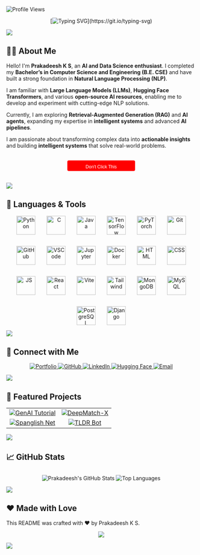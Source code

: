 ![Profile Views](https://komarev.com/ghpvc/?username=prakadeesh01&color=blue)

<div align="center">
  
[![Typing SVG](https://readme-typing-svg.demolab.com?font=Fira+Code&weight=600&size=27&duration=1000&pause=1500&center=true&vCenter=true&width=500&height=100&lines=Hi++%F0%9F%91%8B+.+.+.;I'm+Prakadeesh++K+S...;I%E2%80%99m+AI+%26+Data+Enthusiast..;Checkout+my+Github+Profile+%E2%9D%A4%EF%B8%8F.)](https://git.io/typing-svg)

</div>


<a><img src="https://user-images.githubusercontent.com/73097560/115834477-dbab4500-a447-11eb-908a-139a6edaec5c.gif"></a>


## 👨‍💻 About Me

Hello! I'm **Prakadeesh K S**, an **AI and Data Science enthusiast**. I completed my **Bachelor’s in Computer Science and Engineering (B.E. CSE)** and have built a strong foundation in **Natural Language Processing (NLP)**.

I am familiar with **Large Language Models (LLMs)**, **Hugging Face Transformers**, and various **open-source AI resources**, enabling me to develop and experiment with cutting-edge NLP solutions.

Currently, I am exploring **Retrieval-Augmented Generation (RAG)** and **AI agents**, expanding my expertise in **intelligent systems** and advanced **AI pipelines**.

I am passionate about transforming complex data into **actionable insights** and building **intelligent systems** that solve real-world problems.

<br>

<div align="center">
  <a href="https://www.youtube.com/watch?v=dQw4w9WgXcQ" target="_blank">
    <img alt="Don't Click This" src="data:image/svg+xml;utf8,
      <svg xmlns='http://www.w3.org/2000/svg' width='180' height='28'>
        <rect rx='4' ry='4' width='180' height='28' fill='%23FF0000'/>
        <text x='90' y='18' font-family='Verdana, Geneva, sans-serif' font-size='12' fill='white' text-anchor='middle' alignment-baseline='middle'>Don't Click This</text>
      </svg>"/>
  </a>
</div>

<br>

<a><img src="https://user-images.githubusercontent.com/73097560/115834477-dbab4500-a447-11eb-908a-139a6edaec5c.gif"></a>


## 🚀 Languages & Tools

<div align="center" style="display: flex; flex-wrap: wrap; justify-content: center; gap: 30px;">

  <!-- Row 1: Programming Languages & AI/ML -->
  <a href="https://www.python.org" target="_blank" style="text-decoration: none;">
    <img src="https://skillicons.dev/icons?i=python" height="50" alt="Python" />
  </a>
  <a href="https://www.cprogramming.com" target="_blank" style="text-decoration: none;">
    <img src="https://skillicons.dev/icons?i=c" height="50" alt="C" />
  </a>
  <a href="https://www.java.com" target="_blank" style="text-decoration: none;">
    <img src="https://skillicons.dev/icons?i=java" height="50" alt="Java" />
  </a>
  <a href="https://www.tensorflow.org" target="_blank" style="text-decoration: none;">
    <img src="https://skillicons.dev/icons?i=tensorflow" height="50" alt="TensorFlow" />
  </a>
  <a href="https://pytorch.org" target="_blank" style="text-decoration: none;">
    <img src="https://skillicons.dev/icons?i=pytorch" height="50" alt="PyTorch" />
  </a>

  <!-- Row 2: Tools -->
  <a href="https://git-scm.com" target="_blank" style="text-decoration: none;">
    <img src="https://skillicons.dev/icons?i=git" height="50" alt="Git" />
  </a>
  <a href="https://github.com" target="_blank" style="text-decoration: none;">
    <img src="https://skillicons.dev/icons?i=github" height="50" alt="GitHub" />
  </a>
  <a href="https://code.visualstudio.com" target="_blank" style="text-decoration: none;">
    <img src="https://skillicons.dev/icons?i=vscode" height="50" alt="VSCode" />
  </a>
  <a href="https://jupyter.org" target="_blank" style="text-decoration: none;">
    <img src="https://skillicons.dev/icons?i=jupyter" height="50" alt="Jupyter" />
  </a>
  <a href="https://www.docker.com" target="_blank" style="text-decoration: none;">
    <img src="https://skillicons.dev/icons?i=docker" height="50" alt="Docker" />
  </a>

  <!-- Row 3: Web & Databases -->
  <a href="https://developer.mozilla.org/en-US/docs/Web/HTML" target="_blank" style="text-decoration: none;">
    <img src="https://skillicons.dev/icons?i=html" height="50" alt="HTML" />
  </a>
  <a href="https://developer.mozilla.org/en-US/docs/Web/CSS" target="_blank" style="text-decoration: none;">
    <img src="https://skillicons.dev/icons?i=css" height="50" alt="CSS" />
  </a>
  <a href="https://developer.mozilla.org/en-US/docs/Web/JavaScript" target="_blank" style="text-decoration: none;">
    <img src="https://skillicons.dev/icons?i=js" height="50" alt="JS" />
  </a>
  <a href="https://reactjs.org" target="_blank" style="text-decoration: none;">
    <img src="https://skillicons.dev/icons?i=react" height="50" alt="React" />
  </a>
  <a href="https://vitejs.dev" target="_blank" style="text-decoration: none;">
    <img src="https://skillicons.dev/icons?i=vite" height="50" alt="Vite" />
  </a>
  <a href="https://tailwindcss.com" target="_blank" style="text-decoration: none;">
    <img src="https://skillicons.dev/icons?i=tailwind" height="50" alt="Tailwind" />
  </a>

  <!-- Row 4: Databases / Others -->
  <a href="https://www.mongodb.com" target="_blank" style="text-decoration: none;">
    <img src="https://skillicons.dev/icons?i=mongodb" height="50" alt="MongoDB" />
  </a>
  <a href="https://www.mysql.com" target="_blank" style="text-decoration: none;">
    <img src="https://skillicons.dev/icons?i=mysql" height="50" alt="MySQL" />
  </a>
  <a href="https://www.postgresql.org" target="_blank" style="text-decoration: none;">
    <img src="https://skillicons.dev/icons?i=postgres" height="50" alt="PostgreSQL" />
  </a>
  <a href="https://www.djangoproject.com" target="_blank" style="text-decoration: none;">
    <img src="https://skillicons.dev/icons?i=django" height="50" alt="Django" />
  </a>

</div>

<a><img src="https://user-images.githubusercontent.com/73097560/115834477-dbab4500-a447-11eb-908a-139a6edaec5c.gif"></a>


## 🔗 Connect with Me

<div align="center">
  <a href="https://prakadeesh-portfolio.vercel.app/">
    <img src="https://img.shields.io/badge/Portfolio-28A745?style=for-the-badge&logo=vercel&logoColor=white" alt="Portfolio" />
  </a>
  <a href="https://github.com/prakadeesh01">
    <img src="https://img.shields.io/badge/GitHub-181717?style=for-the-badge&logo=github&logoColor=white" alt="GitHub" />
  </a>
  <a href="https://www.linkedin.com/in/prakadeesh-k-s/">
    <img src="https://img.shields.io/badge/LinkedIn-0A66C2?style=for-the-badge&logo=linkedin&logoColor=white" alt="LinkedIn" />
  </a>
  <a href="https://huggingface.co/pragi007">
    <img src="https://img.shields.io/badge/HuggingFace-FEDA3B?style=for-the-badge&logo=huggingface&logoColor=000000" alt="Hugging Face" />
  </a>
  <a href="mailto:prakadeesh01@gmail.com">
    <img src="https://img.shields.io/badge/Email-D14836?style=for-the-badge&logo=gmail&logoColor=white" alt="Email" />
  </a>
</div>

<a><img src="https://user-images.githubusercontent.com/73097560/115834477-dbab4500-a447-11eb-908a-139a6edaec5c.gif"></a>

## 🔧 Featured Projects

<table>
  <tr>
    <td align="center">
      <a href="https://github.com/prakadeesh01/genai_tutorial">
        <img src="https://github-readme-stats.vercel.app/api/pin/?username=prakadeesh01&repo=genai_tutorial&theme=radical" alt="GenAI Tutorial" />
      </a>
    </td>
    <td align="center">
      <a href="https://github.com/prakadeesh01/deepmatch-x">
        <img src="https://github-readme-stats.vercel.app/api/pin/?username=prakadeesh01&repo=deepmatch-x&theme=radical" alt="DeepMatch-X" />
      </a>
    </td>
  </tr>
  <tr>
    <td align="center">
      <a href="https://github.com/prakadeesh01/spanglish-net">
        <img src="https://github-readme-stats.vercel.app/api/pin/?username=prakadeesh01&repo=spanglish-net&theme=radical" alt="Spanglish Net" />
      </a>
    </td>
    <td align="center">
      <a href="https://github.com/prakadeesh01/tldr-bot">
        <img src="https://github-readme-stats.vercel.app/api/pin/?username=prakadeesh01&repo=tldr-bot&theme=radical" alt="TLDR Bot" />
      </a>
    </td>
  </tr>
</table>



<a><img src="https://user-images.githubusercontent.com/73097560/115834477-dbab4500-a447-11eb-908a-139a6edaec5c.gif"></a>

## 📈 GitHub Stats

<div align="center">
  <!-- GitHub Stats -->
  <img src="https://github-readme-stats.vercel.app/api?username=prakadeesh01&show_icons=true&theme=radical" alt="Prakadeesh's GitHub Stats" />

  <!-- Top Languages -->
  <img src="https://github-readme-stats.vercel.app/api/top-langs/?username=prakadeesh01&layout=compact&theme=radical" alt="Top Languages" style="margin-top: 10px;" />
</div>

<a href="https://www.youtube.com/watch?v=dQw4w9WgXcQ"><img src="https://user-images.githubusercontent.com/73097560/115834477-dbab4500-a447-11eb-908a-139a6edaec5c.gif"></a>

## ❤️ Made with Love

This README was crafted with ❤️ by Prakadeesh K S.

<p align="center">
  <img src="https://capsule-render.vercel.app/api?type=waving&color=gradient&height=100&section=footer"/>
</p>
<a><img src="https://user-images.githubusercontent.com/73097560/115834477-dbab4500-a447-11eb-908a-139a6edaec5c.gif"></a>
